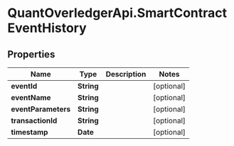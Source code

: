# QuantOverledgerApi.SmartContractEventHistory

## Properties

Name | Type | Description | Notes
------------ | ------------- | ------------- | -------------
**eventId** | **String** |  | [optional] 
**eventName** | **String** |  | [optional] 
**eventParameters** | **String** |  | [optional] 
**transactionId** | **String** |  | [optional] 
**timestamp** | **Date** |  | [optional] 


